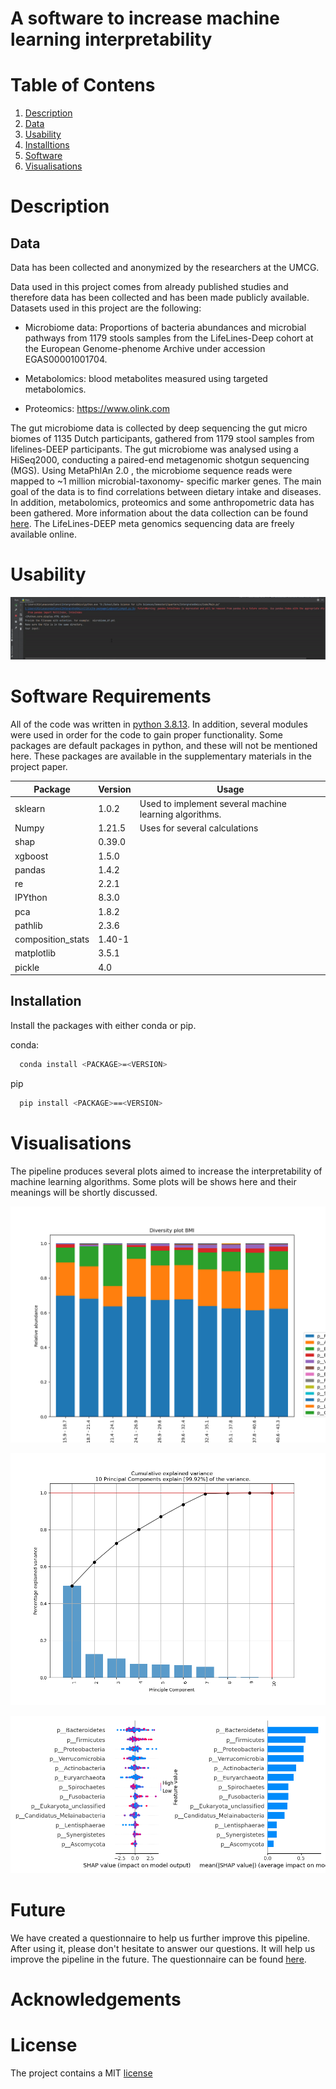 # A software to increase machine learning interpretability

# Table of Contens
1. [Description](#Description)
2. [Data](#Data)
3. [Usability](#Usability)
4. [Installtions](#Installations)
5. [Software](#Software)
6. [Visualisations](#Visualisations)


# Description



## Data
Data has been collected and anonymized by the researchers at the UMCG. 

Data used in this project comes from already published studies and therefore data has been collected and has been made publicly available. Datasets used in this project are the following: 

-  Microbiome data: Proportions of bacteria abundances and microbial pathways from 1179 stools samples from the LifeLines-Deep cohort at the European Genome-phenome Archive under accession EGAS00001001704. 

- Metabolomics: blood metabolites measured using targeted metabolomics.  

- Proteomics: https://www.olink.com  

The gut microbiome data is collected by deep sequencing the gut micro biomes of 1135 Dutch participants, gathered from 1179 stool samples from lifelines-DEEP participants. The gut microbiome was analysed using a HiSeq2000, conducting a paired-end metagenomic shotgun sequencing (MGS). 
Using MetaPhlAn 2.0 , the microbiome sequence reads were mapped to ~1 million microbial-taxonomy- specific marker genes. The main goal of the data is to find correlations between dietary intake and diseases. In addition, metabolomics, proteomics and some anthropometric data has been gathered.
More information about the data collection can be found [here](https://ega-archive.org/studies/EGAS00001005027). 
The LifeLines-DEEP meta genomics sequencing data are freely available online. 

# Usability

<img src="Visualisations/Usage.gif" alt="pipelineGIF" height="100" width="100%">


# Software Requirements

All of the code was written in [python 3.8.13](https://www.python.org/downloads/release/python-3813/).
In addition, several modules were used in order for the code to gain proper functionality. Some packages are default 
packages in python, and these will not be mentioned here. These packages are available in the supplementary materials
in the project paper.

| Package           | Version | Usage                                                    |
|-------------------|---------|----------------------------------------------------------|
| sklearn           | 1.0.2   | Used to implement several  machine learning algorithms.  |
| Numpy             | 1.21.5  | Uses for several calculations                            |
| shap              | 0.39.0  |                                                          |
| xgboost           | 1.5.0   |                                                          |            
| pandas            | 1.4.2   |                                                          |
| re                | 2.2.1   |                                                          |
| IPYthon           | 8.3.0   |                                                          |
| pca               | 1.8.2   |                                                          |
| pathlib           | 2.3.6   |                                                          |
| composition_stats | 1.40-1  |                                                          |
| matplotlib        | 3.5.1   |                                                          |
| pickle            | 4.0     |                                                          |


## Installation
Install the packages with either conda or pip.

conda:
```bash
  conda install <PACKAGE>=<VERSION>
```

pip
```bash
  pip install <PACKAGE>==<VERSION>
```


# Visualisations
The pipeline produces several plots aimed to increase the interpretability of machine learning algorithms.
Some plots will be shows here and their meanings will be shortly discussed.

![Diversity Plot](Visualisations/DiversityPlot.png)

![Screeplot](Visualisations/Screeplot.png)

![Shapely Plots](Visualisations/ShapelyPlots.png)


# Future
We have created a questionnaire to help us further improve this pipeline. After using it, please don't hesitate 
to answer our questions. It will help us improve the pipeline in the future. The questionnaire can be found
[here](https://docs.google.com/forms/d/e/1FAIpQLSc_e2J3mxyiqu-RCSdUfX8M3nImsFRcippZnV-pZy27q75qNQ/viewform).

# Acknowledgements

# License
The project contains a MIT [license](LICENSE)
